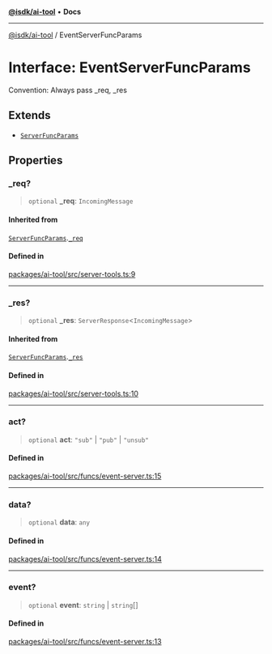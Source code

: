 [**@isdk/ai-tool**](../README.md) • **Docs**

***

[@isdk/ai-tool](../globals.md) / EventServerFuncParams

# Interface: EventServerFuncParams

Convention: Always pass _req, _res

## Extends

- [`ServerFuncParams`](ServerFuncParams.md)

## Properties

### \_req?

> `optional` **\_req**: `IncomingMessage`

#### Inherited from

[`ServerFuncParams`](ServerFuncParams.md).[`_req`](ServerFuncParams.md#_req)

#### Defined in

[packages/ai-tool/src/server-tools.ts:9](https://github.com/isdk/ai-tool.js/blob/e324043799402aa2caa41711a9168487ab85c166/src/server-tools.ts#L9)

***

### \_res?

> `optional` **\_res**: `ServerResponse`\<`IncomingMessage`\>

#### Inherited from

[`ServerFuncParams`](ServerFuncParams.md).[`_res`](ServerFuncParams.md#_res)

#### Defined in

[packages/ai-tool/src/server-tools.ts:10](https://github.com/isdk/ai-tool.js/blob/e324043799402aa2caa41711a9168487ab85c166/src/server-tools.ts#L10)

***

### act?

> `optional` **act**: `"sub"` \| `"pub"` \| `"unsub"`

#### Defined in

[packages/ai-tool/src/funcs/event-server.ts:15](https://github.com/isdk/ai-tool.js/blob/e324043799402aa2caa41711a9168487ab85c166/src/funcs/event-server.ts#L15)

***

### data?

> `optional` **data**: `any`

#### Defined in

[packages/ai-tool/src/funcs/event-server.ts:14](https://github.com/isdk/ai-tool.js/blob/e324043799402aa2caa41711a9168487ab85c166/src/funcs/event-server.ts#L14)

***

### event?

> `optional` **event**: `string` \| `string`[]

#### Defined in

[packages/ai-tool/src/funcs/event-server.ts:13](https://github.com/isdk/ai-tool.js/blob/e324043799402aa2caa41711a9168487ab85c166/src/funcs/event-server.ts#L13)
